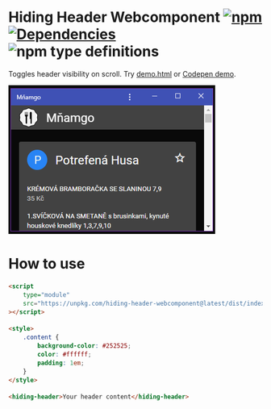 # Hiding Header Webcomponent [![npm](https://img.shields.io/npm/v/hiding-header-webcomponent.svg)](https://www.npmjs.com/package/hiding-header-webcomponent) [![Dependencies](https://img.shields.io/david/FilipChalupa/hiding-header-webcomponent.svg)](https://www.npmjs.com/package/hiding-header-webcomponent?activeTab=dependencies) ![npm type definitions](https://img.shields.io/npm/types/hiding-header-webcomponent.svg)

Toggles header visibility on scroll. Try [demo.html](https://filipchalupa.cz/hiding-header-webcomponent/demo.html) or [Codepen demo](https://codepen.io/Onset/project/editor/ZLOYKk).

![UI example](https://raw.githubusercontent.com/FilipChalupa/hiding-header/HEAD/screencast.gif)

# How to use

```html
<script
	type="module"
	src="https://unpkg.com/hiding-header-webcomponent@latest/dist/index.es.js?module"
></script>

<style>
	.content {
		background-color: #252525;
		color: #ffffff;
		padding: 1em;
	}
</style>

<hiding-header>Your header content</hiding-header>
```
